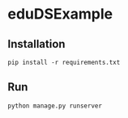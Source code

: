 # eduDSExample

## Installation
```pip install -r requirements.txt```

## Run
```python manage.py runserver```
